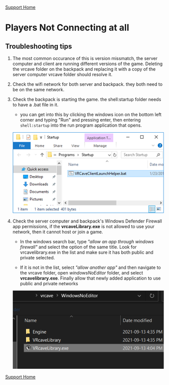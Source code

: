 [Support Home](Support_Forum.md)

# Players Not Connecting at all


## Troubleshooting tips

1. The most common occurance of this is version missmatch, the server computer and client are running different versions of the game. Deleting the vrcave folder on the backpack and replacing it with a copy of the server computer vrcave folder should resolve it.

2. Check the wifi network for both server and backpack. they both need to be on the same network.

3. Check the backpack is starting the game. the shell:startup folder needs to have a .bat file in it.

   - you can get into this by clicking the windows icon on the bottom left corner and typing "Run" and pressing enter, then entering `shell:startup` into the run program application that opens. 


	![](media/vrcave_client.png)
	
4. Check the server computer and backpack's Windows Defender Firewall app permissions, if the **vrcaveLibrary.exe** is not allowed to use your network, then it cannot host or join a game. 

	- In the windows search bar, type *"allow an app through windows firewall"* and select the option of the same title. Look for vrcavelibrary.exe in the list and make sure it has both public and private selected.
	
	- If it is not in the list, select *"allow another app"* and then navigate to the vrcave folder, open *windowsNoEditor* folder, and select **vrcavelibrary.exe**. Finally allow that newly added application to use public and private networks
	
	![](media/Libraryexe.png)

[Support Home](Support_Forum.md)